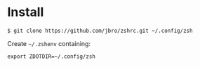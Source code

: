 # Install

    $ git clone https://github.com/jbro/zshrc.git ~/.config/zsh

Create `~/.zshenv` containing:

    export ZDOTDIR=~/.config/zsh

